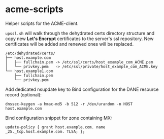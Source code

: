# acme-scripts
Helper scripts for the ACME-client.

`upssl.sh` will walk through the dehydrated certs directory structure and copy new **Let's Encrypt** certificates to the server's ssl repository. New certificates will be added and renewed ones will be replaced.

    /etc/dehydrated/certs/
    ├── host.example.com
    │   ├── fullchain.pem -> /etc/ssl/certs/host_example_com_ACME.pem
    │   └── privkey.pem   -> /etc/ssl/private/host_example_com_ACME.key
    └── host.example1.com
        ├── fullchain.pem
        └── privkey.pem

Add dedicated nsupdate key to Bind configuration for the DANE resource record (optional):

    dnssec-keygen -a hmac-md5 -b 512 -r /dev/urandom -n HOST host.example.com

Bind configuration snippet for zone containing MX:

    update-policy { grant host.example.com. name _25._tcp.host.example.com. TLSA; };
